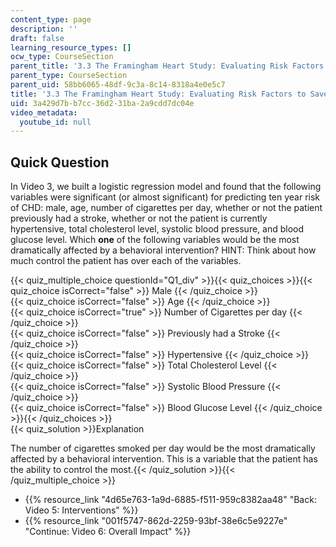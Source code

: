 ```yaml
---
content_type: page
description: ''
draft: false
learning_resource_types: []
ocw_type: CourseSection
parent_title: '3.3 The Framingham Heart Study: Evaluating Risk Factors to Save Lives '
parent_type: CourseSection
parent_uid: 58bb6065-48df-9c3a-8c14-8318a4e0e5c7
title: '3.3 The Framingham Heart Study: Evaluating Risk Factors to Save Lives'
uid: 3a429d7b-b7cc-36d2-31ba-2a9cdd7dc04e
video_metadata:
  youtube_id: null
---
```

## Quick Question

In Video 3, we built a logistic regression model and found that the following variables were significant (or almost significant) for predicting ten year risk of CHD: male, age, number of cigarettes per day, whether or not the patient previously had a stroke, whether or not the patient is currently hypertensive, total cholesterol level, systolic blood pressure, and blood glucose level. Which **one** of the following variables would be the most dramatically affected by a behavioral intervention? HINT: Think about how much control the patient has over each of the variables.

{{< quiz_multiple_choice questionId="Q1_div" >}}{{< quiz_choices >}}{{< quiz_choice isCorrect="false" >}} Male {{< /quiz_choice >}}  
{{< quiz_choice isCorrect="false" >}} Age {{< /quiz_choice >}}  
{{< quiz_choice isCorrect="true" >}} Number of Cigarettes per day {{< /quiz_choice >}}  
{{< quiz_choice isCorrect="false" >}} Previously had a Stroke {{< /quiz_choice >}}  
{{< quiz_choice isCorrect="false" >}} Hypertensive {{< /quiz_choice >}}  
{{< quiz_choice isCorrect="false" >}} Total Cholesterol Level {{< /quiz_choice >}}  
{{< quiz_choice isCorrect="false" >}} Systolic Blood Pressure {{< /quiz_choice >}}  
{{< quiz_choice isCorrect="false" >}} Blood Glucose Level {{< /quiz_choice >}}{{< /quiz_choices >}}  
{{< quiz_solution >}}Explanation

The number of cigarettes smoked per day would be the most dramatically affected by a behavioral intervention. This is a variable that the patient has the ability to control the most.{{< /quiz_solution >}}{{< /quiz_multiple_choice >}}

- {{% resource_link "4d65e763-1a9d-6885-f511-959c8382aa48" "Back: Video 5: Interventions" %}}
- {{% resource_link "001f5747-862d-2259-93bf-38e6c5e9227e" "Continue: Video 6: Overall Impact" %}}